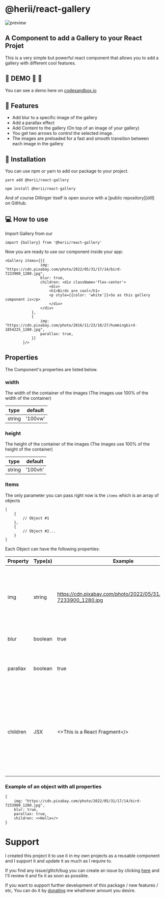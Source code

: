 # @herii/react-gallery

![preview](https://i.imgur.com/LFJeaaR.png)

## A Component to add a Gallery to your React Projet

This is a very simple but powerful react component that allows you to add a gallery with different cool features.

## 💫 DEMO 🚀 💫

You can see a demo here on [codesandbox.io](https://codesandbox.io/s/little-sound-7h4db2?file=/src/App.js)



## 🚀 Features

- Add blur to a specific image of the gallery
- Add a parallax effect
- Add Content to the gallery (On top of an image of your gallery)
- You get two arrows to control the selected image.
- The images are preloaded for a fast and smooth transition between each image in the gallery

## 💽 Installation 

You can use npm or yarn to add our package to your project.

    yarn add @herii/react-gallery
    
    npm install @herii/react-gallery

And of course Dillinger itself is open source with a [public repository][dill]
 on GitHub.

## 💻 How to use

Import Gallery from our

    import {Gallery} from '@herii/react-gallery'

Now you are ready to use our component inside your app:

    <Gallery items={[{
                    img: "https://cdn.pixabay.com/photo/2022/05/31/17/14/bird-7233900_1280.jpg",
                    blur: true,
                    children: <div className='flex-center'>
                        <div>
                        <h1>Birds are cool</h1>
                        <p style={{color: 'white'}}>So as this gallery component is</p>
                        </div>
                    </div>
                }, 
                {
                    img: "https://cdn.pixabay.com/photo/2016/11/23/18/27/hummingbird-1854225_1280.jpg",
                    parallax: true,
                }]
            }/>

## Properties

The Component's properties are listed below.

### width

The width of the container of the images (The images use 100% of the width of the container)

|type | default|
|---|---|
|string|'100vw'|

### height

The height of the container of the images (The images use 100% of the height of the container)

|type | default|
|---|---|
|string|'100vh'|

### Items

The only parameter you can pass right now is the `items` which is an array  of objects

    [
        {
            // Object #1
        },
        {
            // Object #2...
        }
    ]

Each Object can have the following properties:

|  Property | Type(s)  | Example  | Default | Description |
|---|---|---|---|---|
| img  |  string | https://cdn.pixabay.com/photo/2022/05/31/17/14/bird-7233900_1280.jpg  | null  | The IMG URL or any object that can be passed to URL() in a background image: background-image: url(img) |
| blur  | boolean  |  true | false  | Add a blur on top of the image |
|  parallax | boolean  | true  | false  | Add a parallax effect to the image when scrolling the container |
| children  | JSX  | <>This is a React Fragment</>  | null  | JSX that will be added on top of the image, by default you don't have styles here but you can add your own styles to the JSX elements to center the elements|

### Example of an object with all properties

    {
        img: "https://cdn.pixabay.com/photo/2022/05/31/17/14/bird-7233900_1280.jpg",
        blur: true,
        parallax: true,
        children: <>Hello</>
    }


# Support
I created this project it to use it in my own projects as a reusable component and I support it and update it as much as I require to.

If you find any issue/glitch/bug you can create an issue by clicking [here](https://github.com/Heriberto-Juarez/React-Gallery/issues/new) and I'll review it and fix it as soon as possible.



If you want to support further development of this package / new features / etc, You can do it by [donating](https://www.paypal.com/donate/?hosted_button_id=N9ZNDBHCSLHWC) me whathever amount you desire. 